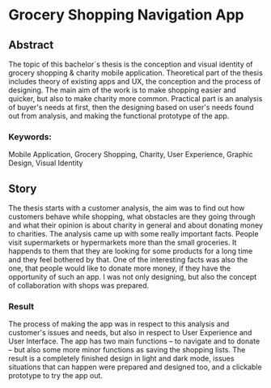 <!-- Add an *optional* hero image to provide visual context. -->

# Grocery Shopping Navigation App

## Abstract
The topic of this bachelor´s thesis is the conception and visual identity of grocery shopping & charity mobile application. Theoretical part of the thesis includes theory of existing apps and UX, the conception and the process of designing. The main aim of the work is to make shopping easier and quicker, but also to make charity more common. Practical part is an analysis of buyer's needs at first, then the designing based on user's needs found out from analysis, and making the functional prototype of the app. 

### Keywords: 
Mobile Application, Grocery Shopping, Charity, User Experience, Graphic Design, Visual Identity

## Story
The thesis starts with a customer analysis, the aim was to find out how customers behave while shopping, what obstacles are they going through and what their opinion is about charity in general and about donating money to charities. The analysis came up with some really important facts. People visit supermarkets or hypermarkets more than the small groceries. It happends to them that they are looking for some products for a long time and they feel bothered by that. One of the interesting facts was also the one, that people would like to donate more money, if they have the opportunity of such an app. I was not only designing, but also the concept of collaboration with shops was prepared.

### Result
The process of making the app was in respect to this analysis and customer's issues and needs, but also in respect to User Experience and User Interface. The app has two main functions – to navigate and to donate – but also some more minor functions as saving the shopping lists. The result is a completely finished design in light and dark mode, issues situations that can happen were prepared and designed too, and a clickable prototype to try the app out.


